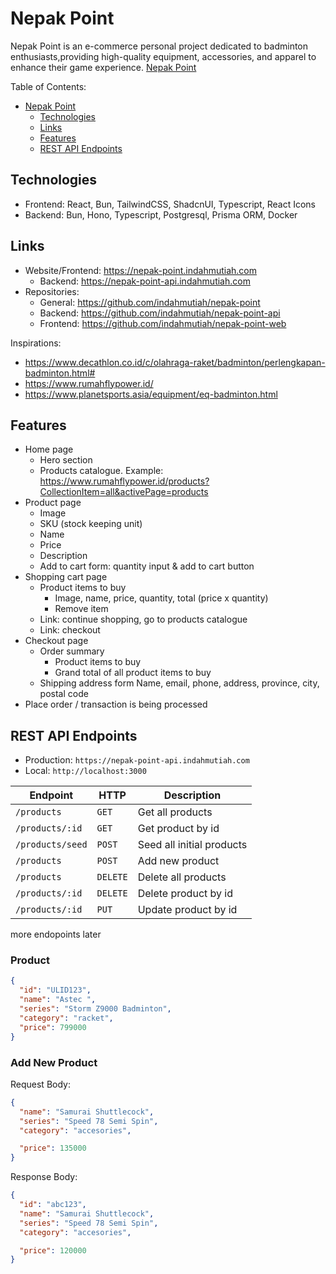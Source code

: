 # Nepak Point

Nepak Point is an e-commerce personal project dedicated to badminton enthusiasts,providing high-quality equipment, accessories, and apparel to enhance their game experience.
[Nepak Point](https://nepak-point.indahmutiah.com)

Table of Contents:

- [Nepak Point](#nepak-point)
  - [Technologies](#technologies)
  - [Links](#links)
  - [Features](#features)
  - [REST API Endpoints](#rest-api-endpoints)

## Technologies

- Frontend: React, Bun, TailwindCSS, ShadcnUI, Typescript, React Icons
- Backend: Bun, Hono, Typescript, Postgresql, Prisma ORM, Docker

## Links

- Website/Frontend: <https://nepak-point.indahmutiah.com>
  - Backend: <https://nepak-point-api.indahmutiah.com>
- Repositories:
  - General: <https://github.com/indahmutiah/nepak-point>
  - Backend: <https://github.com/indahmutiah/nepak-point-api>
  - Frontend: <https://github.com/indahmutiah/nepak-point-web>

Inspirations:

- <https://www.decathlon.co.id/c/olahraga-raket/badminton/perlengkapan-badminton.html#>
- <https://www.rumahflypower.id/>
- <https://www.planetsports.asia/equipment/eq-badminton.html>

## Features

- Home page
  - Hero section
  - Products catalogue. Example: <https://www.rumahflypower.id/products?CollectionItem=all&activePage=products>
- Product page
  - Image
  - SKU (stock keeping unit)
  - Name
  - Price
  - Description
  - Add to cart form: quantity input & add to cart button
- Shopping cart page
  - Product items to buy
    - Image, name, price, quantity, total (price x quantity)
    - Remove item
  - Link: continue shopping, go to products catalogue
  - Link: checkout
- Checkout page
  - Order summary
    - Product items to buy
    - Grand total of all product items to buy
  - Shipping address form
    Name, email, phone, address, province, city, postal code
- Place order / transaction is being processed

## REST API Endpoints

- Production: `https://nepak-point-api.indahmutiah.com`
- Local: `http://localhost:3000`

| Endpoint         | HTTP     | Description               |
| ---------------- | -------- | ------------------------- |
| `/products`      | `GET`    | Get all products          |
| `/products/:id`  | `GET`    | Get product by id         |
| `/products/seed` | `POST`   | Seed all initial products |
| `/products`      | `POST`   | Add new product           |
| `/products`      | `DELETE` | Delete all products       |
| `/products/:id`  | `DELETE` | Delete product by id      |
| `/products/:id`  | `PUT`    | Update product by id      |

more endopoints later

### Product

```json
{
  "id": "ULID123",
  "name": "Astec ",
  "series": "Storm Z9000 Badminton",
  "category": "racket",
  "price": 799000
}
```

### Add New Product

Request Body:

```json
{
  "name": "Samurai Shuttlecock",
  "series": "Speed 78 Semi Spin",
  "category": "accesories",

  "price": 135000
}
```

Response Body:

```json
{
  "id": "abc123",
  "name": "Samurai Shuttlecock",
  "series": "Speed 78 Semi Spin",
  "category": "accesories",

  "price": 120000
}
```
